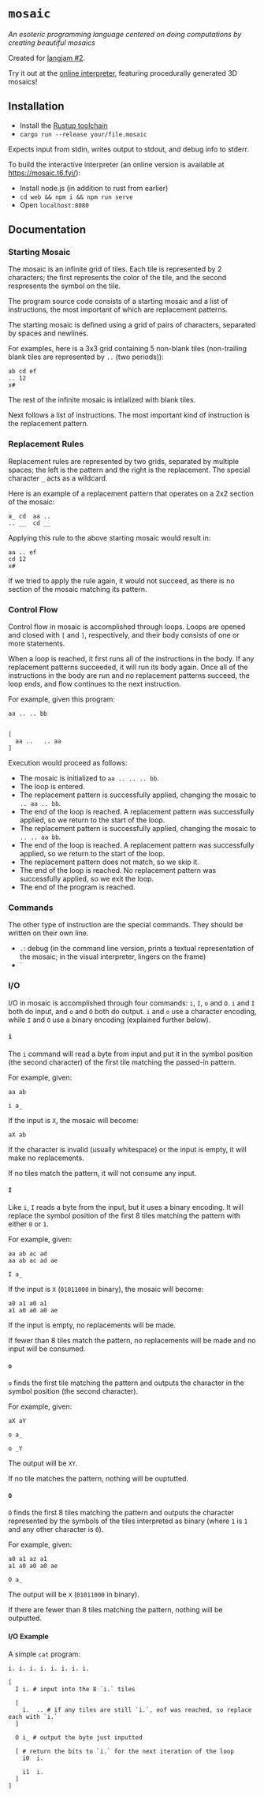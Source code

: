 # `mosaic`

_An esoteric programming language centered on doing computations by creating beautiful mosaics_

Created for [langjam #2](https://github.com/langjam/jam0002).

Try it out at the [online interpreter](https://mosaic.t6.fyi/), featuring procedurally generated 3D mosaics!

## Installation

- Install the [Rustup toolchain](https://www.rust-lang.org/tools/install)
- `cargo run --release your/file.mosaic`

Expects input from stdin, writes output to stdout, and debug info to stderr.

To build the interactive interpreter (an online version is available at
https://mosaic.t6.fyi/):

- Install node.js (in addition to rust from earlier)
- `cd web && npm i && npm run serve`
- Open `localhost:8080`

## Documentation

### Starting Mosaic

The mosaic is an infinite grid of tiles. Each tile is represented by 2
characters; the first represents the color of the tile, and the second
respresents the symbol on the tile.

The program source code consists of a starting mosaic and a list of
instructions, the most important of which are replacement patterns.

The starting mosaic is defined using a grid of pairs of characters, separated by
spaces and newlines.

For examples, here is a 3x3 grid containing 5 non-blank tiles (non-trailing
blank tiles are represented by `..` (two periods)):

```
ab cd ef
.. 12
x#
```

The rest of the infinite mosaic is intialized with blank tiles.

Next follows a list of instructions. The most important kind of instruction is
the replacement pattern.

### Replacement Rules

Replacement rules are represented by two grids, separated by multiple spaces;
the left is the pattern and the right is the replacement. The special character
`_` acts as a wildcard.

Here is an example of a replacement pattern that operates on a 2x2 section of the mosaic:

```
a_ cd  aa ..
.. __  cd __
```

Applying this rule to the above starting mosaic would result in:

```
aa .. ef
cd 12
x#
```

If we tried to apply the rule again, it would not succeed, as there is no
section of the mosaic matching its pattern.

### Control Flow

Control flow in mosaic is accomplished through loops. Loops are opened and
closed with `[` and `]`, respectively, and their body consists of one or more statements.

When a loop is reached, it first runs all of the instructions in the body. If
any replacement patterns succeeded, it will run its body again. Once all of the
instructions in the body are run and no replacement patterns succeed, the loop
ends, and flow continues to the next instruction.

For example, given this program:

```
aa .. .. bb


[
  aa ..   .. aa
]
```

Execution would proceed as follows:

- The mosaic is initialized to `aa .. .. .. bb`.
- The loop is entered.
- The replacement pattern is successfully applied, changing the mosaic to `.. aa .. bb`.
- The end of the loop is reached. A replacement pattern was successfully applied,
  so we return to the start of the loop.
- The replacement pattern is successfully applied, changing the mosaic to `.. .. aa bb`.
- The end of the loop is reached. A replacement pattern was successfully applied,
  so we return to the start of the loop.
- The replacement pattern does not match, so we skip it.
- The end of the loop is reached. No replacement pattern was successfully applied,
  so we exit the loop.
- The end of the program is reached.

### Commands

The other type of instruction are the special commands. They should be written
on their own line.

- `.`: debug (in the command line version, prints a textual representation of
  the mosaic; in the visual interpreter, lingers on the frame)
- `

### I/O

I/O in mosaic is accomplished through four commands: `i`, `I`, `o` and `O`. `i`
and `I` both do input, and `o` and `O` both do output. `i` and `o` use a
character encoding, while `I` and `O` use a binary encoding (explained further
below).

#### `i`

The `i` command will read a byte from input and put it in the symbol position
(the second character) of the first tile matching the passed-in pattern.

For example, given:

```
aa ab

i a_
```

If the input is `X`, the mosaic will become:

```
aX ab
```

If the character is invalid (usually whitespace) or the input is empty, it will make no replacements.

If no tiles match the pattern, it will not consume any input.

#### `I`

Like `i`, `I` reads a byte from the input, but it uses a binary encoding. It
will replace the symbol position of the first 8 tiles matching the pattern with
either `0` or `1`.

For example, given:

```
aa ab ac ad
aa ab ac ad ae

I a_
```

If the input is `X` (`01011000` in binary), the mosaic will become:

```
a0 a1 a0 a1
a1 a0 a0 a0 ae
```

If the input is empty, no replacements will be made.

If fewer than 8 tiles match the pattern, no replacements will be made and no
input will be consumed.

#### `o`

`o` finds the first tile matching the pattern and outputs the character in the
symbol position (the second character).

For example, given:

```
aX aY

o a_

o _Y
```

The output will be `XY`.

If no tile matches the pattern, nothing will be ouptutted.

#### `O`

`O` finds the first 8 tiles matching the pattern and outputs the character
represented by the symbols of the tiles interpreted as binary (where `1` is `1`
and any other character is `0`).

For example, given:

```
a0 a1 az a1
a1 a0 a0 a0 ae

O a_
```

The output will be `X` (`01011000` in binary).

If there are fewer than 8 tiles matching the pattern, nothing will be outputted.

#### I/O Example

A simple `cat` program:

```
i. i. i. i. i. i. i. i.

[
  I i. # input into the 8 `i.` tiles

  [
    i.  .. # if any tiles are still `i.`, eof was reached, so replace each with `i.`
  ]

  O i_ # output the byte just inputted

  [ # return the bits to `i.` for the next iteration of the loop
    i0  i.

    i1  i.
  ]
]
```
